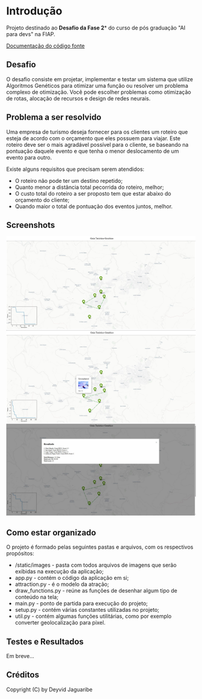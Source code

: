 # Introdução
Projeto destinado ao **Desafio da Fase 2*** do curso de pós graduação "AI para devs" na FIAP.

[Documentação do código fonte](https://github.com/DeyvidJLira/fiap-iadev-project-fase2/wiki/Documenta%C3%A7%C3%A3o)

## Desafio 
O desafio consiste em projetar, implementar e testar um sistema que  utilize Algoritmos Genéticos para otimizar uma função ou resolver um problema complexo de otimização. Você pode escolher problemas como otimização de rotas, alocação de recursos e design de redes neurais. 

## Problema a ser resolvido
Uma empresa de turismo deseja fornecer para os clientes um roteiro que esteja de acordo com o orçamento que eles possuem para viajar. Este roteiro deve ser o mais agradável possível para o cliente, se baseando na pontuação daquele evento e que tenha o menor deslocamento de um evento para outro. 

Existe alguns requisitos que precisam serem atendidos:
- O roteiro não pode ter um destino repetido;
- Quanto menor a distância total pecorrida do roteiro, melhor;
- O custo total do roteiro a ser proposto tem que estar abaixo do orçamento do cliente;
- Quando maior o total de pontuação dos eventos juntos, melhor.

## Screenshots
![Processsando](https://github.com/DeyvidJLira/fiap-iadev-project-fase2/blob/main/static/images/screenshot_1.jpg)
![Processamento finalizado](https://github.com/DeyvidJLira/fiap-iadev-project-fase2/blob/main/static/images/screenshot_2.jpg)
![Testando outro modelo](https://github.com/DeyvidJLira/fiap-iadev-project-fase2/blob/main/static/images/screenshot_3.jpg)

## Como estar organizado
O projeto é formado pelas seguintes pastas e arquivos, com os respectivos propósitos:
- /static/images - pasta com todos arquivos de imagens que serão exibidas na execução da aplicação;
- app.py - contém o código da aplicação em si;
- attraction.py - é o modelo da atração;
- draw_functions.py - reúne as funções de desenhar algum tipo de conteúdo na tela;
- main.py - ponto de partida para execução do projeto;
- setup.py - contém várias constantes utilizadas no projeto;
- util.py - contém algumas funções utilitárias, como por exemplo converter geolocalização para pixel.

## Testes e Resultados
Em breve...

## Créditos
Copyright (C) by Deyvid Jaguaribe
